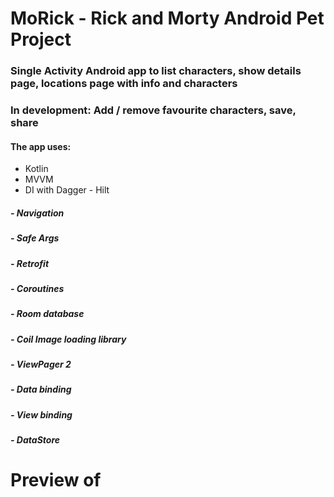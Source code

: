 # MoRick - Rick and Morty Android Pet Project
### Single Activity Android app to list characters, show details page, locations page with info and characters
### In development: Add / remove favourite characters, save, share

#### The app uses:
 - Kotlin
 - MVVM
 - DI with Dagger - Hilt
##### - Navigation
##### - Safe Args
##### - Retrofit
##### - Coroutines 
##### - Room database
##### - Coil Image loading library
##### - ViewPager 2
##### - Data binding
##### - View binding
##### - DataStore

# Preview of 
